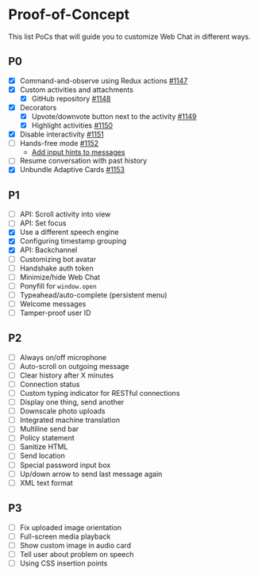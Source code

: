 # Proof-of-Concept

This list PoCs that will guide you to customize Web Chat in different ways.

## P0

-  [x] Command-and-observe using Redux actions [#1147](https://github.com/Microsoft/BotFramework-WebChat/issues/1147)
-  [x] Custom activities and attachments
   -  [x] GitHub repository [#1148](https://github.com/Microsoft/BotFramework-WebChat/issues/1148)
-  [x] Decorators
   -  [x] Upvote/downvote button next to the activity [#1149](https://github.com/Microsoft/BotFramework-WebChat/issues/1149)
   -  [x] Highlight activities [#1150](https://github.com/Microsoft/BotFramework-WebChat/issues/1150)
-  [x] Disable interactivity [#1151](https://github.com/Microsoft/BotFramework-WebChat/issues/1151)
-  [ ] Hands-free mode [#1152](https://github.com/Microsoft/BotFramework-WebChat/issues/1152)
   -  [Add input hints to messages](https://docs.microsoft.com/en-us/azure/bot-service/dotnet/bot-builder-dotnet-add-input-hints?view=azure-bot-service-3.0)
-  [ ] Resume conversation with past history
-  [x] Unbundle Adaptive Cards [#1153](https://github.com/Microsoft/BotFramework-WebChat/issues/1153)

## P1

-  [ ] API: Scroll activity into view
-  [ ] API: Set focus
-  [x] Use a different speech engine
-  [x] Configuring timestamp grouping
-  [x] API: Backchannel
-  [ ] Customizing bot avatar
-  [ ] Handshake auth token
-  [ ] Minimize/hide Web Chat
-  [ ] Ponyfill for `window.open`
-  [ ] Typeahead/auto-complete (persistent menu)
-  [ ] Welcome messages
-  [ ] Tamper-proof user ID

## P2

-  [ ] Always on/off microphone
-  [ ] Auto-scroll on outgoing message
-  [ ] Clear history after X minutes
-  [ ] Connection status
-  [ ] Custom typing indicator for RESTful connections
-  [ ] Display one thing, send another
-  [ ] Downscale photo uploads
-  [ ] Integrated machine translation
-  [ ] Multiline send bar
-  [ ] Policy statement
-  [ ] Sanitize HTML
-  [ ] Send location
-  [ ] Special password input box
-  [ ] Up/down arrow to send last message again
-  [ ] XML text format

## P3

-  [ ] Fix uploaded image orientation
-  [ ] Full-screen media playback
-  [ ] Show custom image in audio card
-  [ ] Tell user about problem on speech
-  [ ] Using CSS insertion points
